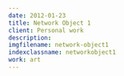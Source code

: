 ```yaml
---
date: 2012-01-23
title: Network Object 1
client: Personal work
description:
imgfilename: network-object1
indexclassname: networkobject1
work: art
---
```


<img srcset="/img/network-object1-1x.png 1x, /img/network-object1-2x.png 2x">
